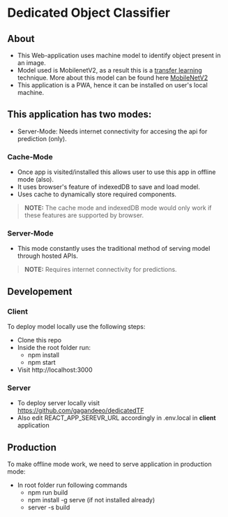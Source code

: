 # Dedicated Object Classifier

## About
- This Web-application uses machine model to identify object present in an image.
- Model used is MobilenetV2, as a result this is a [transfer learning](https://machinelearningmastery.com/transfer-learning-for-deep-learning/) technique. More about this model can be found here [MobileNetV2](https://www.tensorflow.org/api_docs/python/tf/keras/applications/mobilenet_v2)
- This application is a PWA, hence it can be installed on user's local machine.

## This application has two modes:
- Server-Mode: Needs internet connectivity for accesing the api for prediction (only).

### Cache-Mode
- Once app is visited/installed this allows user to use this app in offline mode (also).
- It uses browser's feature of indexedDB to save and load model.
- Uses cache to dynamically store required components.
> **__NOTE:__**
The cache mode and indexedDB mode would only work if these features are supported by browser. 

### Server-Mode
- This mode constantly uses the traditional method of serving model through hosted APIs.
> **__NOTE:__**
Requires internet connectivity for predictions.

## Developement

### Client
To deploy model locally use the following steps:
- Clone this repo
- Inside the root folder run:
    - npm install
    - npm start
- Visit http://localhost:3000

### Server
- To deploy server locally visit https://github.com/gagandeeo/dedicatedTF
- Also edit REACT_APP_SEREVR_URL accordingly in .env.local in **client** application

## Production
To make offline mode work, we need to serve application in production mode:
- In root folder run following commands
    - npm run build
    - npm install -g serve (if not installed already)
    - server -s build
